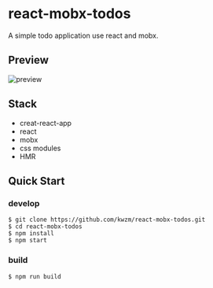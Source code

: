 # react-mobx-todos
A simple todo application use react and mobx.
## Preview
![preview](https://github.com/kwzm/redux-todos/blob/master/public/preview.PNG)
## Stack
- creat-react-app
- react
- mobx
- css modules
- HMR
## Quick Start
### develop
```shell
$ git clone https://github.com/kwzm/react-mobx-todos.git
$ cd react-mobx-todos
$ npm install
$ npm start
```
### build
```shell
$ npm run build
```
